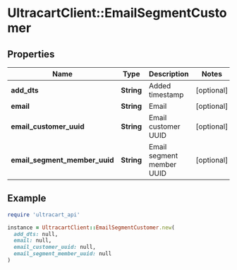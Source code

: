 # UltracartClient::EmailSegmentCustomer

## Properties

| Name | Type | Description | Notes |
| ---- | ---- | ----------- | ----- |
| **add_dts** | **String** | Added timestamp | [optional] |
| **email** | **String** | Email | [optional] |
| **email_customer_uuid** | **String** | Email customer UUID | [optional] |
| **email_segment_member_uuid** | **String** | Email segment member UUID | [optional] |

## Example

```ruby
require 'ultracart_api'

instance = UltracartClient::EmailSegmentCustomer.new(
  add_dts: null,
  email: null,
  email_customer_uuid: null,
  email_segment_member_uuid: null
)
```

